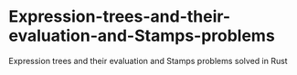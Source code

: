 # Expression-trees-and-their-evaluation-and-Stamps-problems
Expression trees and their evaluation and Stamps problems solved in Rust
